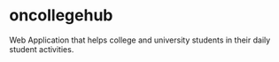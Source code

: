 # oncollegehub
Web Application that helps college and university students in their daily student activities.
